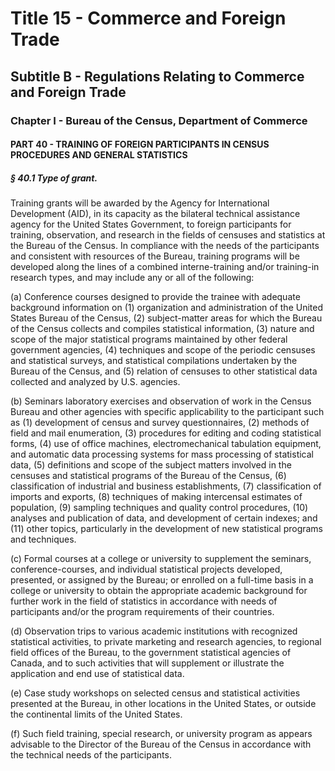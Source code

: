 
# Title 15 - Commerce and Foreign Trade
## Subtitle B - Regulations Relating to Commerce and Foreign Trade
### Chapter I - Bureau of the Census, Department of Commerce
#### PART 40 - TRAINING OF FOREIGN PARTICIPANTS IN CENSUS PROCEDURES AND GENERAL STATISTICS
##### § 40.1 Type of grant.

Training grants will be awarded by the Agency for International Development (AID), in its capacity as the bilateral technical assistance agency for the United States Government, to foreign participants for training, observation, and research in the fields of censuses and statistics at the Bureau of the Census. In compliance with the needs of the participants and consistent with resources of the Bureau, training programs will be developed along the lines of a combined interne-training and/or training-in research types, and may include any or all of the following:

(a) Conference courses designed to provide the trainee with adequate background information on (1) organization and administration of the United States Bureau of the Census, (2) subject-matter areas for which the Bureau of the Census collects and compiles statistical information, (3) nature and scope of the major statistical programs maintained by other federal government agencies, (4) techniques and scope of the periodic censuses and statistical surveys, and statistical compilations undertaken by the Bureau of the Census, and (5) relation of censuses to other statistical data collected and analyzed by U.S. agencies.

(b) Seminars laboratory exercises and observation of work in the Census Bureau and other agencies with specific applicability to the participant such as (1) development of census and survey questionnaires, (2) methods of field and mail enumeration, (3) procedures for editing and coding statistical forms, (4) use of office machines, electromechanical tabulation equipment, and automatic data processing systems for mass processing of statistical data, (5) definitions and scope of the subject matters involved in the censuses and statistical programs of the Bureau of the Census, (6) classification of industrial and business establishments, (7) classification of imports and exports, (8) techniques of making intercensal estimates of population, (9) sampling techniques and quality control procedures, (10) analyses and publication of data, and development of certain indexes; and (11) other topics, particularly in the development of new statistical programs and techniques.

(c) Formal courses at a college or university to supplement the seminars, conference-courses, and individual statistical projects developed, presented, or assigned by the Bureau; or enrolled on a full-time basis in a college or university to obtain the appropriate academic background for further work in the field of statistics in accordance with needs of participants and/or the program requirements of their countries.

(d) Observation trips to various academic institutions with recognized statistical activities, to private marketing and research agencies, to regional field offices of the Bureau, to the government statistical agencies of Canada, and to such activities that will supplement or illustrate the application and end use of statistical data.

(e) Case study workshops on selected census and statistical activities presented at the Bureau, in other locations in the United States, or outside the continental limits of the United States.

(f) Such field training, special research, or university program as appears advisable to the Director of the Bureau of the Census in accordance with the technical needs of the participants.
